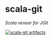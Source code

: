 scala-git
=========

_Scala veneer for JGit_

[![scala-git artifacts](https://index.scala-lang.org/rtyley/scala-git/scala-git/latest-by-scala-version.svg)](https://index.scala-lang.org/rtyley/scala-git/scala-git/)
